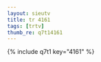 ```yaml
--- 
layout: sieutv
title: tr 4161
tags: [trtv]
thumb_re: q7t14161
---
```

{% include q7t1 key="4161" %} 
